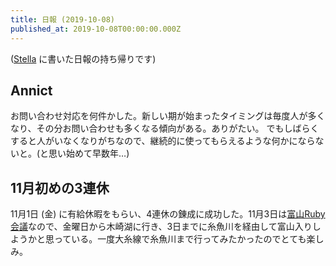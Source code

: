 ```yaml
---
title: 日報 (2019-10-08)
published_at: 2019-10-08T00:00:00.000Z
---
```


([Stella](https://stella-app.jp) に書いた日報の持ち帰りです)

## Annict

お問い合わせ対応を何件かした。新しい期が始まったタイミングは毎度人が多くなり、その分お問い合わせも多くなる傾向がある。ありがたい。
でもしばらくすると人がいなくなりがちなので、継続的に使ってもらえるような何かにならないと。(と思い始めて早数年…)

## 11月初めの3連休

11月1日 (金) に有給休暇をもらい、4連休の錬成に成功した。11月3日は[富山Ruby会議](https://toyamarb.github.io/toyama-rubykaigi01/)なので、金曜日から木崎湖に行き、3日までに糸魚川を経由して富山入りしようかと思っている。一度大糸線で糸魚川まで行ってみたかったのでとても楽しみ。
